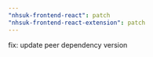 ```yaml
---
"nhsuk-frontend-react": patch
"nhsuk-frontend-react-extension": patch
---
```


fix: update peer dependency version
